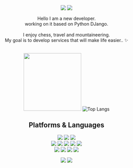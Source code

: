 <div align=center> 
  <p>
  <a href="mailto:ghj3160@gmail.com" target="_blank"><img src="https://img.shields.io/badge/ghj3160@gmail.com-EA4335?style=flat-square&logo=Gmail&logoColor=white"/></a>
<a href="https://www.linkedin.com/in/hyunjung-koo-0a950a22b/" target="_blank"><img src="https://img.shields.io/badge/hyunjungkoo|구현정-0A66C2?style=flat-square&logo=Linkedin&logoColor=white"/></a>
<p>
  
  Hello I am a new developer.<br/>
  working on it based on Python DJango.<br/><br/>
  I enjoy chess, travel and mountaineering. <br/>
  My goal is to develop services that will make life easier.. ✨ <br/><br/>
</p>

   <img height="180em" src="https://github-readme-stats.vercel.app/api?username=KooHyunJung&show_icons=true&hide_border=true&&theme=react&count_private=true&include_all_commits=true" />   ![Top Langs](https://github-readme-stats.vercel.app/api/top-langs/?username=KooHyunJung&layout=compact&hide_border=true&theme=react)
  
  
 


  
  

## Platforms & Languages
<p>
  
  <img src="https://img.shields.io/badge/java-007396?style=for-the-badge&logo=java&logoColor=white"> 
  <img src="https://img.shields.io/badge/c-00599C?style=for-the-badge&logo=c%2B%2B&logoColor=white">
  <img src="https://img.shields.io/badge/python-3776AB?style=for-the-badge&logo=python&logoColor=white"> 
  <br>  
    <img src="https://img.shields.io/badge/html5-E34F26?style=for-the-badge&logo=html5&logoColor=white"> 
  <img src="https://img.shields.io/badge/css-1572B6?style=for-the-badge&logo=css3&logoColor=white"> 
  <img src="https://img.shields.io/badge/javascript-F7DF1E?style=for-the-badge&logo=javascript&logoColor=black"> 
  <img src="https://img.shields.io/badge/jquery-0769AD?style=for-the-badge&logo=jquery&logoColor=white">
  <img src="https://img.shields.io/badge/JWT-black?style=for-the-badge&logo=JSON%20web%20tokens">
  <br>
     <img src="https://img.shields.io/badge/mongoDB-47A248?style=for-the-badge&logo=MongoDB&logoColor=white">
    <img src="https://img.shields.io/badge/django-092E20?style=for-the-badge&logo=django&logoColor=white">
  <img src="https://img.shields.io/badge/flask-000000?style=for-the-badge&logo=flask&logoColor=white">
      <img src="https://img.shields.io/badge/bootstrap-7952B3?style=for-the-badge&logo=bootstrap&logoColor=white">
  <br>
</p>

<p>
  <img src="https://img.shields.io/badge/github-181717?style=for-the-badge&logo=github&logoColor=white">
  <img src="https://img.shields.io/badge/git-F05032?style=for-the-badge&logo=git&logoColor=white">
</p>
</div>
</div>

